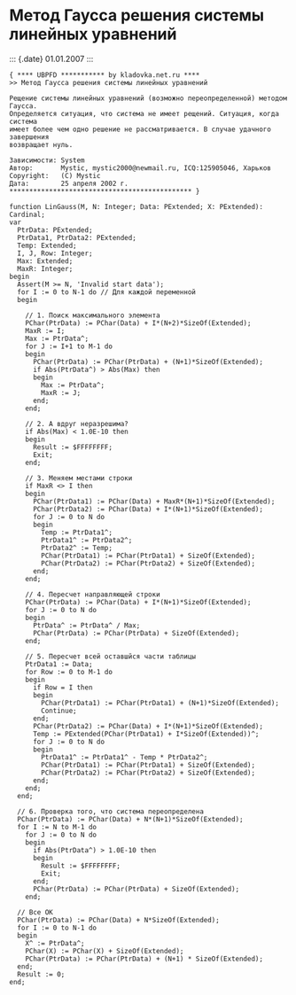 Метод Гаусса решения системы линейных уравнений
===============================================

::: {.date}
01.01.2007
:::

    { **** UBPFD *********** by kladovka.net.ru ****
    >> Метод Гаусса решения системы линейных уравнений
     
    Рещение системы линейных уравнений (возможно переопределенной) методом Гаусса.
    Определяется ситуация, что система не имеет рещений. Ситуация, когда система 
    имеет более чем одно решение не рассматривается. В случае удачного завершения 
    возвращает нуль.
     
    Зависимости: System
    Автор:       Mystic, mystic2000@newmail.ru, ICQ:125905046, Харьков
    Copyright:   (C) Mystic
    Дата:        25 апреля 2002 г.
    ********************************************** }
     
    function LinGauss(M, N: Integer; Data: PExtended; X: PExtended): Cardinal;
    var
      PtrData: PExtended;
      PtrData1, PtrData2: PExtended;
      Temp: Extended;
      I, J, Row: Integer;
      Max: Extended;
      MaxR: Integer;
    begin
      Assert(M >= N, 'Invalid start data');
      for I := 0 to N-1 do // Для каждой переменной
      begin
     
        // 1. Поиск максимального элемента
        PChar(PtrData) := PChar(Data) + I*(N+2)*SizeOf(Extended);
        MaxR := I;
        Max := PtrData^;
        for J := I+1 to M-1 do
        begin
          PChar(PtrData) := PChar(PtrData) + (N+1)*SizeOf(Extended);
          if Abs(PtrData^) > Abs(Max) then
          begin
            Max := PtrData^;
            MaxR := J;
          end;
        end;
     
        // 2. А вдруг неразрешима?
        if Abs(Max) < 1.0E-10 then
        begin
          Result := $FFFFFFFF;
          Exit;
        end;
     
        // 3. Меняем местами строки
        if MaxR <> I then
        begin
          PChar(PtrData1) := PChar(Data) + MaxR*(N+1)*SizeOf(Extended);
          PChar(PtrData2) := PChar(Data) + I*(N+1)*SizeOf(Extended);
          for J := 0 to N do
          begin
            Temp := PtrData1^;
            PtrData1^ := PtrData2^;
            PtrData2^ := Temp;
            PChar(PtrData1) := PChar(PtrData1) + SizeOf(Extended);
            PChar(PtrData2) := PChar(PtrData2) + SizeOf(Extended);
          end;
        end;
     
        // 4. Пересчет направляющей строки
        PChar(PtrData) := PChar(Data) + I*(N+1)*SizeOf(Extended);
        for J := 0 to N do
        begin
          PtrData^ := PtrData^ / Max;
          PChar(PtrData) := PChar(PtrData) + SizeOf(Extended);
        end;
     
        // 5. Пересчет всей оставшйся части таблицы
        PtrData1 := Data;
        for Row := 0 to M-1 do
        begin
          if Row = I then
          begin
            PChar(PtrData1) := PChar(PtrData1) + (N+1)*SizeOf(Extended);
            Continue;
          end;
          PChar(PtrData2) := PChar(Data) + I*(N+1)*SizeOf(Extended);
          Temp := PExtended(PChar(PtrData1) + I*SizeOf(Extended))^;
          for J := 0 to N do
          begin
            PtrData1^ := PtrData1^ - Temp * PtrData2^;
            PChar(PtrData1) := PChar(PtrData1) + SizeOf(Extended);
            PChar(PtrData2) := PChar(PtrData2) + SizeOf(Extended);
          end;
        end;
      end;
     
      // 6. Проверка того, что система переопределена
      PChar(PtrData) := PChar(Data) + N*(N+1)*SizeOf(Extended);
      for I := N to M-1 do
        for J := 0 to N do
        begin
          if Abs(PtrData^) > 1.0E-10 then
          begin
            Result := $FFFFFFFF;
            Exit;
          end;
          PChar(PtrData) := PChar(PtrData) + SizeOf(Extended);
        end;
     
      // Все ОК
      PChar(PtrData) := PChar(Data) + N*SizeOf(Extended);
      for I := 0 to N-1 do
      begin
        X^ := PtrData^;
        PChar(X) := PChar(X) + SizeOf(Extended);
        PChar(PtrData) := PChar(PtrData) + (N+1) * SizeOf(Extended);
      end;
      Result := 0;
    end;
